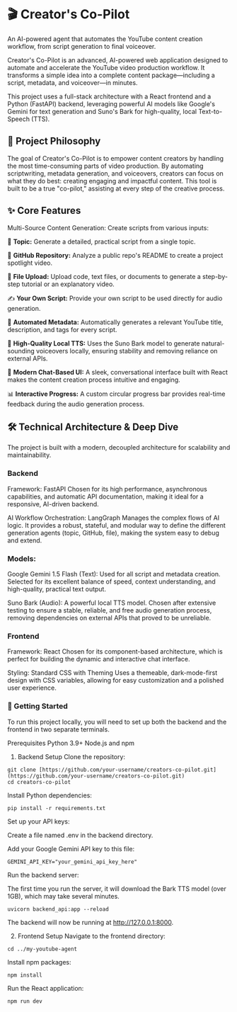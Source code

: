 # 🎬 Creator's Co-Pilot
An AI-powered agent that automates the YouTube content creation workflow, from script generation to final voiceover.

Creator's Co-Pilot is an advanced, AI-powered web application designed to automate and accelerate the YouTube video production workflow. It transforms a simple idea into a complete content package—including a script, metadata, and voiceover—in minutes.

This project uses a full-stack architecture with a React frontend and a Python (FastAPI) backend, leveraging powerful AI models like Google's Gemini for text generation and Suno's Bark for high-quality, local Text-to-Speech (TTS).

## 🌟 Project Philosophy
The goal of Creator's Co-Pilot is to empower content creators by handling the most time-consuming parts of video production. By automating scriptwriting, metadata generation, and voiceovers, creators can focus on what they do best: creating engaging and impactful content. This tool is built to be a true "co-pilot," assisting at every step of the creative process.

## ✨ Core Features
Multi-Source Content Generation: Create scripts from various inputs:

📝 **Topic:** Generate a detailed, practical script from a single topic.

🐙 **GitHub Repository:** Analyze a public repo's README to create a project spotlight video.

📄 **File Upload:** Upload code, text files, or documents to generate a step-by-step tutorial or an explanatory video.

✍️ **Your Own Script:** Provide your own script to be used directly for audio generation.

🤖 **Automated Metadata:** Automatically generates a relevant YouTube title, description, and tags for every script.

🎤 **High-Quality Local TTS:** Uses the Suno Bark model to generate natural-sounding voiceovers locally, ensuring stability and removing reliance on external APIs.

💬 **Modern Chat-Based UI:** A sleek, conversational interface built with React makes the content creation process intuitive and engaging.

📊 **Interactive Progress:** A custom circular progress bar provides real-time feedback during the audio generation process.

## 🛠️ Technical Architecture & Deep Dive
The project is built with a modern, decoupled architecture for scalability and maintainability.

### Backend
Framework: FastAPI
Chosen for its high performance, asynchronous capabilities, and automatic API documentation, making it ideal for a responsive, AI-driven backend.

AI Workflow Orchestration: LangGraph
Manages the complex flows of AI logic. It provides a robust, stateful, and modular way to define the different generation agents (topic, GitHub, file), making the system easy to debug and extend.

### Models:

Google Gemini 1.5 Flash (Text): Used for all script and metadata creation. Selected for its excellent balance of speed, context understanding, and high-quality, practical text output.

Suno Bark (Audio): A powerful local TTS model. Chosen after extensive testing to ensure a stable, reliable, and free audio generation process, removing dependencies on external APIs that proved to be unreliable.

### Frontend
Framework: React
Chosen for its component-based architecture, which is perfect for building the dynamic and interactive chat interface.

Styling: Standard CSS with Theming
Uses a themeable, dark-mode-first design with CSS variables, allowing for easy customization and a polished user experience.

### 🚀 Getting Started
To run this project locally, you will need to set up both the backend and the frontend in two separate terminals.

Prerequisites
Python 3.9+
Node.js and npm

1. Backend Setup
Clone the repository:
```
git clone [https://github.com/your-username/creators-co-pilot.git](https://github.com/your-username/creators-co-pilot.git)
cd creators-co-pilot
```
Install Python dependencies:
```
pip install -r requirements.txt
```
Set up your API keys:

Create a file named .env in the backend directory.

Add your Google Gemini API key to this file:
```
GEMINI_API_KEY="your_gemini_api_key_here"
```
Run the backend server:

The first time you run the server, it will download the Bark TTS model (over 1GB), which may take several minutes.
```
uvicorn backend_api:app --reload
```
The backend will now be running at http://127.0.0.1:8000.

2. Frontend Setup
Navigate to the frontend directory:
```
cd ../my-youtube-agent
```
Install npm packages:
```
npm install
```
Run the React application:
```
npm run dev
```
